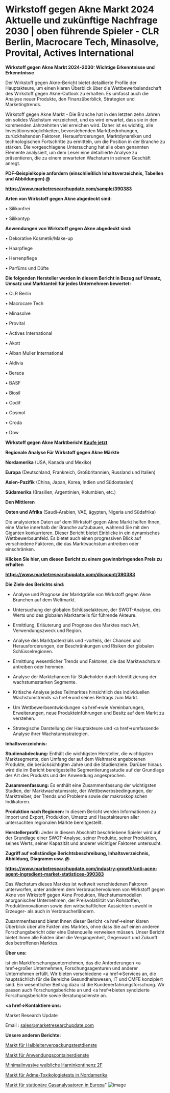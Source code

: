 # Wirkstoff gegen Akne Markt 2024 Aktuelle und zukünftige Nachfrage 2030 | oben führende Spieler - CLR Berlin, Macrocare Tech, Minasolve, Provital, Actives International

<strong>Wirkstoff gegen Akne Markt 2024-2030: Wichtige Erkenntnisse und Erkenntnisse</strong>

Der Wirkstoff gegen Akne-Bericht bietet detaillierte Profile der Hauptakteure, um einen klaren Überblick über die Wettbewerbslandschaft des Wirkstoff gegen Akne-Outlook zu erhalten. Es umfasst auch die Analyse neuer Produkte, den Finanzüberblick, Strategien und Marketingtrends.

Wirkstoff gegen Akne Markt - Die Branche hat in den letzten zehn Jahren ein solides Wachstum verzeichnet, und es wird erwartet, dass sie in den kommenden Jahrzehnten viel erreichen wird. Daher ist es wichtig, alle Investitionsmöglichkeiten, bevorstehenden Marktbedrohungen, zurückhaltenden Faktoren, Herausforderungen, Marktdynamiken und technologischen Fortschritte zu ermitteln, um die Position in der Branche zu stärken. Die vorgeschlagene Untersuchung hat alle oben genannten Elemente analysiert, um dem Leser eine detaillierte Analyse zu präsentieren, die zu einem erwarteten Wachstum in seinem Geschäft anregt.



<strong><b>PDF-Beispielkopie anfordern (einschließlich Inhaltsverzeichnis, Tabellen und Abbildungen) @ </b></strong>

<strong><a href=https://www.marketresearchupdate.com/sample/390383>

<strong>https://www.marketresearchupdate.com/sample/390383</u></a></strong></strong>



<strong>Arten von Wirkstoff gegen Akne abgedeckt sind:</strong>

• Silikonfrei

• Silikontyp



<strong>Anwendungen von Wirkstoff gegen Akne abgedeckt sind:</strong>

• Dekorative Kosmetik/Make-up

• Haarpflege

• Herrenpflege

• Parfüms und Düfte



<strong>Die folgenden Hersteller werden in diesem Bericht in Bezug auf Umsatz, Umsatz und Marktanteil für jedes Unternehmen bewertet:</strong>

• CLR Berlin

• Macrocare Tech

• Minasolve

• Provital

• Actives International

• Akott

• Alban Muller International

• Aldivia

• Beraca

• BASF

• Biosil

• Codif

• Cosmol

• Croda

• Dow



<strong>Wirkstoff gegen Akne Marktbericht <a href=https://www.marketresearchupdate.com/buynow/390383>Kaufe jetzt</a></strong>



<strong>Regionale Analyse Für Wirkstoff gegen Akne Märkte</strong>



<strong>Nordamerika</strong> (USA, Kanada und Mexiko)



<strong>Europa</strong> (Deutschland, Frankreich, Großbritannien, Russland und Italien)



<strong>Asien-Pazifik</strong> (China, Japan, Korea, Indien und Südostasien)



<strong>Südamerika</strong> (Brasilien, Argentinien, Kolumbien, etc.)



<strong>Den Mittleren</strong> 

<strong>Osten und Afrika</strong> (Saudi-Arabien, VAE, ägypten, Nigeria und Südafrika)

Die analysierten Daten auf dem Wirkstoff gegen Akne Markt helfen Ihnen, eine Marke innerhalb der Branche aufzubauen, während Sie mit den Giganten konkurrieren. Dieser Bericht bietet Einblicke in ein dynamisches Wettbewerbsumfeld. Es bietet auch einen progressiven Blick auf verschiedene Faktoren, die das Marktwachstum antreiben oder einschränken.



<strong>Klicken Sie hier, um diesen Bericht zu einem gewinnbringenden Preis zu erhalten
</strong>

<strong><a href=https://www.marketresearchupdate.com/discount/390383>https://www.marketresearchupdate.com/discount/390383</b></u></strong></a>



<strong>Die Ziele des Berichts sind:</strong>

- Analyse und Prognose der Marktgröße von Wirkstoff gegen Akne Branchen auf dem Weltmarkt.

- Untersuchung der globalen Schlüsselakteure, der SWOT-Analyse, des Werts und des globalen Marktanteils für führende Akteure.

- Ermittlung, Erläuterung und Prognose des Marktes nach Art, Verwendungszweck und Region.

- Analyse des Marktpotenzials und -vorteils, der Chancen und Herausforderungen, der Beschränkungen und Risiken der globalen Schlüsselregionen.

- Ermittlung wesentlicher Trends und Faktoren, die das Marktwachstum antreiben oder hemmen.

- Analyse der Marktchancen für Stakeholder durch Identifizierung der wachstumsstarken Segmente.

- Kritische Analyse jedes Teilmarktes hinsichtlich des individuellen Wachstumstrends <a href=>und</a> seines Beitrags zum Markt.

- Um Wettbewerbsentwicklungen <a href=>wie</a> Vereinbarungen, Erweiterungen, neue Produkteinführungen und Besitz auf dem Markt zu verstehen.

- Strategische Darstellung der Hauptakteure und <a href=>umfas</a>sende Analyse ihrer Wachstumsstrategien.



<strong>Inhaltsverzeichnis:</strong>



<strong>Studienabdeckung:</strong> Enthält die wichtigsten Hersteller, die wichtigsten Marktsegmente, den Umfang der auf dem Weltmarkt angebotenen Produkte, die berücksichtigten Jahre und die Studienziele. Darüber hinaus wird die im Bericht bereitgestellte Segmentierungsstudie auf der Grundlage der Art des Produkts und der Anwendung angesprochen.



<strong>Zusammenfassung:</strong> Es enthält eine Zusammenfassung der wichtigsten Studien, der Marktwachstumsrate, der Wettbewerbsbedingungen, der Markttreiber, der Trends und Probleme sowie der makroskopischen Indikatoren.



<strong>Produktion nach Regionen:</strong> In diesem Bericht werden Informationen zu Import und Export, Produktion, Umsatz und Hauptakteuren aller untersuchten regionalen Märkte bereitgestellt.



<strong>Herstellerprofil:</strong> Jeder in diesem Abschnitt beschriebene Spieler wird auf der Grundlage einer SWOT-Analyse, seiner Produkte, seiner Produktion, seines Werts, seiner Kapazität und anderer wichtiger Faktoren untersucht.



<strong><b>Zugriff auf vollständige Berichtsbeschreibung, Inhaltsverzeichnis, Abbildung, Diagramm usw. @ </b></strong>

<strong><a href=https://www.marketresearchupdate.com/industry-growth/anti-acne-agent-ingredient-market-statistices-390383>https://www.marketresearchupdate.com/industry-growth/anti-acne-agent-ingredient-market-statistices-390383</a></strong>

Das Wachstum dieses Marktes ist weltweit verschiedenen Faktoren unterworfen, unter anderem dem Verbrauchervolumen von Wirkstoff gegen Akne von Wirkstoff gegen Akne Produkten, Wachstumsmodellen anorganischer Unternehmen, der Preisvolatilität von Rohstoffen, Produktinnovationen sowie den wirtschaftlichen Aussichten sowohl in Erzeuger- als auch in Verbraucherländern.

Zusammenfassend bietet Ihnen dieser Bericht <a href=>einen</a> klaren Überblick über alle Fakten des Marktes, ohne dass Sie auf einen anderen Forschungsbericht oder eine Datenquelle verweisen müssen. Unser Bericht bietet Ihnen alle Fakten über die Vergangenheit, Gegenwart und Zukunft des betroffenen Marktes.



<strong>Über uns:</strong>

 ist ein Marktforschungsunternehmen, das die Anforderungen <a href=>großer</a> Unternehmen, Forschungsagenturen und anderer Unternehmen erfüllt. Wir bieten verschiedene <a href=>Services</a> an, die hauptsächlich für die Bereiche Gesundheitswesen, IT und CMFE konzipiert sind. Ein wesentlicher Beitrag dazu ist die Kundenerfahrungsforschung. Wir passen auch Forschungsberichte an und <a href=>bieten</a> syndizierte Forschungsberichte sowie Beratungsdienste an.



<strong><a href=>Kontaktiere uns:</a></strong>

Market Research Update

Email : sales@marketresearchupdate.com



<strong>Unsere anderen Berichte:</strong>

<a href=https://www.linkedin.com/pulse/semiconductor-packaging-test-service-market-analyzing>Markt für Halbleiterverpackungstestdienste</a>

<a href=https://www.linkedin.com/pulse/application-container-service-market>Markt für Anwendungscontainerdienste</a>

<a href=https://www.linkedin.com/pulse/minimally-invasive-female-urinary-incontinence-2f>Minimalinvasive weibliche Harninkontinenz 2F</a>

<a href=https://www.linkedin.com/pulse/north-america-adme-toxicology-testing-market-overview>Markt für Adme-Toxikologietests in Nordamerika</a>

<a href=https://www.linkedin.com/pulse/europe-fixed-gas-analyzer-market-2023-usd->Markt für stationäre Gasanalysatoren in Europa</a>"
![image](https://github.com/Gayatrikarjule/Market-Analysis-361/assets/97346546/281638b1-a380-47c8-b2ea-a361a967a4b1)
